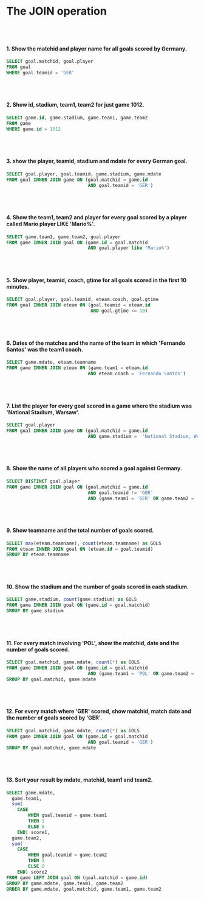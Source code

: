 <h1>The JOIN operation</h1>
<br></br>

#### 1. Show the matchid and player name for all goals scored by Germany.
```SQL
SELECT goal.matchid, goal.player
FROM goal
WHERE goal.teamid = 'GER'
```
<br></br>

#### 2. Show id, stadium, team1, team2 for just game 1012.
```SQL
SELECT game.id, game.stadium, game.team1, game.team2
FROM game
WHERE game.id = 1012
```
<br></br>

#### 3. show the player, teamid, stadium and mdate for every German goal.
```SQL
SELECT goal.player, goal.teamid, game.stadium, game.mdate
FROM goal INNER JOIN game ON (goal.matchid = game.id
                              AND goal.teamid = 'GER')
```
<br></br>

#### 4. Show the team1, team2 and player for every goal scored by a player called Mario player LIKE 'Mario%'.
```SQL
SELECT game.team1, game.team2, goal.player
FROM game INNER JOIN goal ON (game.id = goal.matchid
                              AND goal.player like 'Mario%')
```
<br></br>

#### 5. Show player, teamid, coach, gtime for all goals scored in the first 10 minutes.
```SQL
SELECT goal.player, goal.teamid, eteam.coach, goal.gtime
FROM goal INNER JOIN eteam ON (goal.teamid = eteam.id
                               AND goal.gtime <= 10)
```
<br></br>

#### 6. Dates of the matches and the name of the team in which 'Fernando Santos' was the team1 coach.
```SQL
SELECT game.mdate, eteam.teamname
FROM game INNER JOIN eteam ON (game.team1 = eteam.id
                              AND eteam.coach = 'Fernando Santos')
```
<br></br>

#### 7. List the player for every goal scored in a game where the stadium was 'National Stadium, Warsaw'.
```SQL
SELECT goal.player
FROM goal INNER JOIN game ON (goal.matchid = game.id 
                              AND game.stadium =  'National Stadium, Warsaw')
```
<br></br>

#### 8. Show the name of all players who scored a goal against Germany.
```SQL
SELECT DISTINCT goal.player
FROM game INNER JOIN goal ON (goal.matchid = game.id 
                              AND goal.teamid != 'GER' 
                              AND (game.team1 = 'GER' OR game.team2 = 'GER'))
```
<br></br>

#### 9. Show teamname and the total number of goals scored.
```SQL
SELECT max(eteam.teamname), count(eteam.teamname) as GOLS
FROM eteam INNER JOIN goal ON (eteam.id = goal.teamid)
GROUP BY eteam.teamname
```
<br></br>

#### 10. Show the stadium and the number of goals scored in each stadium.
```SQL
SELECT game.stadium, count(game.stadium) as GOLS
FROM game INNER JOIN goal ON (game.id = goal.matchid)
GROUP BY game.stadium
```
<br></br>

#### 11. For every match involving 'POL', show the matchid, date and the number of goals scored.
```SQL
SELECT goal.matchid, game.mdate, count(*) as GOLS
FROM game INNER JOIN goal ON (game.id = goal.matchid
                              AND (game.team1 = 'POL' OR game.team2 = 'POL'))
GROUP BY goal.matchid, game.mdate
```
<br></br>

#### 12. For every match where 'GER' scored, show matchid, match date and the number of goals scored by 'GER'.
```SQL
SELECT goal.matchid, game.mdate, count(*) as GOLS
FROM game INNER JOIN goal ON (game.id = goal.matchid
                              AND goal.teamid = 'GER')
GROUP BY goal.matchid, game.mdate
```
<br></br>

#### 13. Sort your result by mdate, matchid, team1 and team2.
```SQL
SELECT game.mdate,
  game.team1,
  sum(
    CASE 
        WHEN goal.teamid = game.team1 
        THEN 1
        ELSE 0 
    END) score1,
  game.team2,
  sum(
    CASE
        WHEN goal.teamid = game.team2 
        THEN 1 
        ELSE 0 
    END) score2
FROM game LEFT JOIN goal ON (goal.matchid = game.id)
GROUP BY game.mdate, game.team1, game.team2
ORDER BY game.mdate, goal.matchid, game.team1, game.team2
```